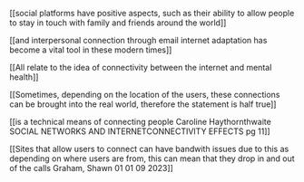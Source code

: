 [[social platforms have positive aspects, such as their ability to allow people to stay in touch with family and friends around the world]]

[[and interpersonal connection through email internet adaptation has become a vital tool in these modern times]]

[[All relate to the idea of connectivity between the internet and mental health]]

[[Sometimes, depending on the location of the users, these connections can be brought into the real world, therefore the statement is half true]]

[[is a technical means of connecting people Caroline Haythornthwaite SOCIAL NETWORKS AND INTERNETCONNECTIVITY EFFECTS pg 11]]

[[Sites that allow users to connect can have bandwith issues due to this as depending on where users are from, this can mean that they drop in and out of the calls Graham, Shawn 01 01 09 2023]]
